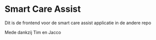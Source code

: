 # Smart Care Assist
Dit is de frontend voor de smart care assist applicatie in de andere repo

Mede dankzij Tim en Jacco